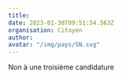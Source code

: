 ```yaml
---
title: 
date: 2023-01-30T09:51:54.563Z
organisation: Citoyen 
author: 
avatar: "/img/pays/SN.svg"
---
```


Non à une troisième candidature 